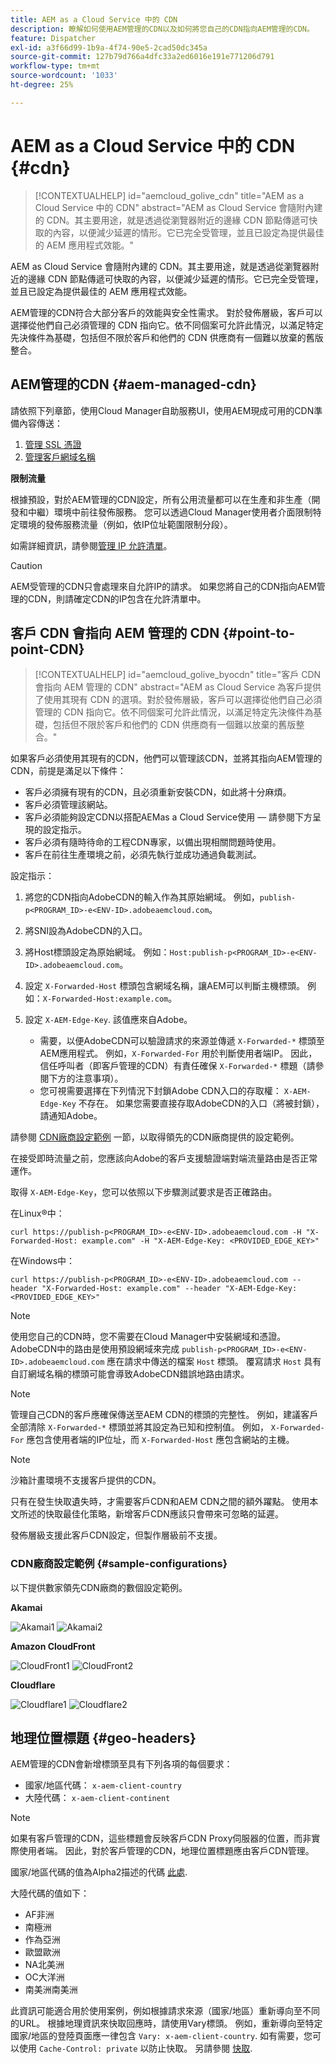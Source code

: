 ```yaml
---
title: AEM as a Cloud Service 中的 CDN
description: 瞭解如何使用AEM管理的CDN以及如何將您自己的CDN指向AEM管理的CDN。
feature: Dispatcher
exl-id: a3f66d99-1b9a-4f74-90e5-2cad50dc345a
source-git-commit: 127b79d766a4dfc33a2ed6016e191e771206d791
workflow-type: tm+mt
source-wordcount: '1033'
ht-degree: 25%

---
```


# AEM as a Cloud Service 中的 CDN {#cdn}

>[!CONTEXTUALHELP]
>id="aemcloud_golive_cdn"
>title="AEM as a Cloud Service 中的 CDN"
>abstract="AEM as Cloud Service 會隨附內建的 CDN。其主要用途，就是透過從瀏覽器附近的邊緣 CDN 節點傳遞可快取的內容，以便減少延遲的情形。它已完全受管理，並且已設定為提供最佳的 AEM 應用程式效能。"

AEM as Cloud Service 會隨附內建的 CDN。其主要用途，就是透過從瀏覽器附近的邊緣 CDN 節點傳遞可快取的內容，以便減少延遲的情形。它已完全受管理，並且已設定為提供最佳的 AEM 應用程式效能。

AEM管理的CDN符合大部分客戶的效能與安全性需求。 對於發佈層級，客戶可以選擇從他們自己必須管理的 CDN 指向它。依不同個案可允許此情況，以滿足特定先決條件為基礎，包括但不限於客戶和他們的 CDN 供應商有一個難以放棄的舊版整合。

<!-- ERROR: NEITHER URL IS FOUND (HTTP ERROR 404) Also, see the following videos [Cloud 5 AEM CDN Part 1](https://experienceleague.adobe.com/docs/experience-manager-learn/cloud-service/cloud-5/cloud5-aem-cdn-part1.html) and [Cloud 5 AEM CDN Part 2](https://experienceleague.adobe.com/docs/experience-manager-learn/cloud-service/cloud-5/cloud5-aem-cdn-part2.html) for additional information about CDN in AEM as a Cloud Service. -->

## AEM管理的CDN  {#aem-managed-cdn}

請依照下列章節，使用Cloud Manager自助服務UI，使用AEM現成可用的CDN準備內容傳送：

1. [管理 SSL 憑證](/help/implementing/cloud-manager/managing-ssl-certifications/introduction.md)
1. [管理客戶網域名稱](/help/implementing/cloud-manager/custom-domain-names/introduction.md)

**限制流量**

根據預設，對於AEM管理的CDN設定，所有公用流量都可以在生產和非生產（開發和中繼）環境中前往發佈服務。 您可以透過Cloud Manager使用者介面限制特定環境的發佈服務流量（例如，依IP位址範圍限制分段）。

如需詳細資訊，請參閱[管理 IP 允許清單](/help/implementing/cloud-manager/ip-allow-lists/introduction.md)。

>[!CAUTION]
>
>AEM受管理的CDN只會處理來自允許IP的請求。 如果您將自己的CDN指向AEM管理的CDN，則請確定CDN的IP包含在允許清單中。

## 客戶 CDN 會指向 AEM 管理的 CDN {#point-to-point-CDN}

>[!CONTEXTUALHELP]
>id="aemcloud_golive_byocdn"
>title="客戶 CDN 會指向 AEM 管理的 CDN"
>abstract="AEM as Cloud Service 為客戶提供了使用其現有 CDN 的選項。對於發佈層級，客戶可以選擇從他們自己必須管理的 CDN 指向它。依不同個案可允許此情況，以滿足特定先決條件為基礎，包括但不限於客戶和他們的 CDN 供應商有一個難以放棄的舊版整合。"

如果客戶必須使用其現有的CDN，他們可以管理該CDN，並將其指向AEM管理的CDN，前提是滿足以下條件：

* 客戶必須擁有現有的CDN，且必須重新安裝CDN，如此將十分麻煩。
* 客戶必須管理該網站。
* 客戶必須能夠設定CDN以搭配AEMas a Cloud Service使用 — 請參閱下方呈現的設定指示。
* 客戶必須有隨時待命的工程CDN專家，以備出現相關問題時使用。
* 客戶在前往生產環境之前，必須先執行並成功通過負載測試。

設定指示：

1. 將您的CDN指向AdobeCDN的輸入作為其原始網域。 例如，`publish-p<PROGRAM_ID>-e<ENV-ID>.adobeaemcloud.com`。
1. 將SNI設為AdobeCDN的入口。
1. 將Host標頭設定為原始網域。 例如：`Host:publish-p<PROGRAM_ID>-e<ENV-ID>.adobeaemcloud.com`。
1. 設定 `X-Forwarded-Host` 標頭包含網域名稱，讓AEM可以判斷主機標頭。 例如：`X-Forwarded-Host:example.com`。
1. 設定 `X-AEM-Edge-Key`. 該值應來自Adobe。

   * 需要，以便AdobeCDN可以驗證請求的來源並傳遞 `X-Forwarded-*` 標頭至AEM應用程式。 例如，`X-Forwarded-For` 用於判斷使用者端IP。 因此，信任呼叫者（即客戶管理的CDN）有責任確保 `X-Forwarded-*` 標題（請參閱下方的注意事項）。
   * 您可視需要選擇在下列情況下封鎖Adobe CDN入口的存取權： `X-AEM-Edge-Key` 不存在。 如果您需要直接存取AdobeCDN的入口（將被封鎖），請通知Adobe。

請參閱 [CDN廠商設定範例](#sample-configurations) 一節，以取得領先的CDN廠商提供的設定範例。

在接受即時流量之前，您應該向Adobe的客戶支援驗證端對端流量路由是否正常運作。

取得 `X-AEM-Edge-Key`，您可以依照以下步驟測試要求是否正確路由。

在Linux®中：

```
curl https://publish-p<PROGRAM_ID>-e<ENV-ID>.adobeaemcloud.com -H "X-Forwarded-Host: example.com" -H "X-AEM-Edge-Key: <PROVIDED_EDGE_KEY>"
```

在Windows中：

```
curl https://publish-p<PROGRAM_ID>-e<ENV-ID>.adobeaemcloud.com --header "X-Forwarded-Host: example.com" --header "X-AEM-Edge-Key: <PROVIDED_EDGE_KEY>"
```

>[!NOTE]
>
>使用您自己的CDN時，您不需要在Cloud Manager中安裝網域和憑證。 AdobeCDN中的路由是使用預設網域來完成 `publish-p<PROGRAM_ID>-e<ENV-ID>.adobeaemcloud.com` 應在請求中傳送的檔案 `Host` 標頭。 覆寫請求 `Host` 具有自訂網域名稱的標頭可能會導致AdobeCDN錯誤地路由請求。


>[!NOTE]
>
>管理自己CDN的客戶應確保傳送至AEM CDN的標頭的完整性。 例如，建議客戶全部清除 `X-Forwarded-*` 標頭並將其設定為已知和控制值。 例如， `X-Forwarded-For` 應包含使用者端的IP位址，而 `X-Forwarded-Host` 應包含網站的主機。

>[!NOTE]
>
>沙箱計畫環境不支援客戶提供的CDN。

只有在發生快取遺失時，才需要客戶CDN和AEM CDN之間的額外躍點。 使用本文所述的快取最佳化策略，新增客戶CDN應該只會帶來可忽略的延遲。

發佈層級支援此客戶CDN設定，但製作層級前不支援。

### CDN廠商設定範例 {#sample-configurations}

以下提供數家領先CDN廠商的數個設定範例。

**Akamai**

![Akamai1](assets/akamai1.png "Akamai")
![Akamai2](assets/akamai2.png "Akamai")

**Amazon CloudFront**

![CloudFront1](assets/cloudfront1.png "Amazon CloudFront")
![CloudFront2](assets/cloudfront2.png "Amazon CloudFront")

**Cloudflare**

![Cloudflare1](assets/cloudflare1.png "Cloudflare")
![Cloudflare2](assets/cloudflare2.png "Cloudflare")

## 地理位置標題 {#geo-headers}

AEM管理的CDN會新增標頭至具有下列各項的每個要求：

* 國家/地區代碼： `x-aem-client-country`
* 大陸代碼： `x-aem-client-continent`

>[!NOTE]
>
>如果有客戶管理的CDN，這些標題會反映客戶CDN Proxy伺服器的位置，而非實際使用者端。 因此，對於客戶管理的CDN，地理位置標題應由客戶CDN管理。

國家/地區代碼的值為Alpha2描述的代碼 [此處](https://en.wikipedia.org/wiki/ISO_3166-1).

大陸代碼的值如下：

* AF非洲
* 南極洲
* 作為亞洲
* 歐盟歐洲
* NA北美洲
* OC大洋洲
* 南美洲南美洲

此資訊可能適合用於使用案例，例如根據請求來源（國家/地區）重新導向至不同的URL。 根據地理資訊來快取回應時，請使用Vary標頭。 例如，重新導向至特定國家/地區的登陸頁面應一律包含 `Vary: x-aem-client-country`. 如有需要，您可以使用 `Cache-Control: private` 以防止快取。 另請參閱 [快取](/help/implementing/dispatcher/caching.md#html-text).
